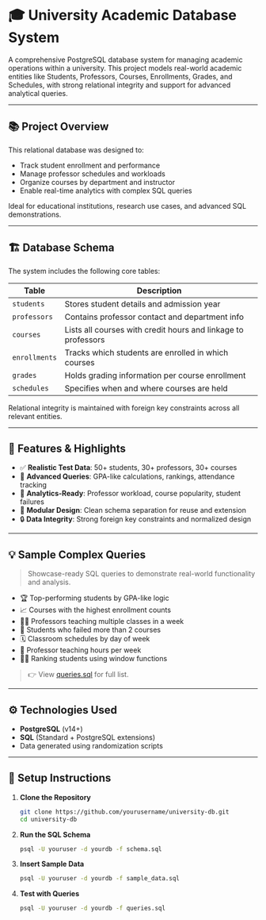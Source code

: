 # 🎓 University Academic Database System

A comprehensive PostgreSQL database system for managing academic operations within a university. This project models real-world academic entities like Students, Professors, Courses, Enrollments, Grades, and Schedules, with strong relational integrity and support for advanced analytical queries.

---

## 📚 Project Overview

This relational database was designed to:

- Track student enrollment and performance
- Manage professor schedules and workloads
- Organize courses by department and instructor
- Enable real-time analytics with complex SQL queries

Ideal for educational institutions, research use cases, and advanced SQL demonstrations.

---

## 🏗️ Database Schema

The system includes the following core tables:

| Table         | Description                                     |
|---------------|-------------------------------------------------|
| `students`    | Stores student details and admission year       |
| `professors`  | Contains professor contact and department info  |
| `courses`     | Lists all courses with credit hours and linkage to professors |
| `enrollments` | Tracks which students are enrolled in which courses |
| `grades`      | Holds grading information per course enrollment |
| `schedules`   | Specifies when and where courses are held       |

Relational integrity is maintained with foreign key constraints across all relevant entities.

---

## 🧠 Features & Highlights

- ✅ **Realistic Test Data**: 50+ students, 30+ professors, 30+ courses
- 🎯 **Advanced Queries**: GPA-like calculations, rankings, attendance tracking
- 🧮 **Analytics-Ready**: Professor workload, course popularity, student failures
- 🧩 **Modular Design**: Clean schema separation for reuse and extension
- 🔒 **Data Integrity**: Strong foreign key constraints and normalized design

---

## 💡 Sample Complex Queries

> Showcase-ready SQL queries to demonstrate real-world functionality and analysis.

- 🏆 Top-performing students by GPA-like logic  
- 📈 Courses with the highest enrollment counts  
- 👨‍🏫 Professors teaching multiple classes in a week  
- 🚨 Students who failed more than 2 courses  
- 🗓️ Classroom schedules by day of week  
- 🧾 Professor teaching hours per week  
- 🧑‍🎓 Ranking students using window functions

> 👉 View [queries.sql](queries.sql) for full list.

---

## ⚙️ Technologies Used

- **PostgreSQL** (v14+)
- **SQL** (Standard + PostgreSQL extensions)
- Data generated using randomization scripts

---

## 📁 Setup Instructions

1. **Clone the Repository**
   ```bash
   git clone https://github.com/yourusername/university-db.git
   cd university-db
2. **Run the SQL Schema**
   ```bash
   psql -U youruser -d yourdb -f schema.sql
3. **Insert Sample Data**
   ```bash
   psql -U youruser -d yourdb -f sample_data.sql
4. **Test with Queries**
   ```bash
   psql -U youruser -d yourdb -f queries.sql

